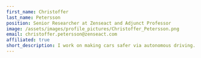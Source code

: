 ```yaml
---
first_name: Christoffer
last_name: Petersson
position: Senior Researcher at Zenseact and Adjunct Professor
image: /assets/images/profile_pictures/Christoffer_Petersson.png
email: christoffer.petersson@zenseact.com
affiliated: true
short_description: I work on making cars safer via autonomous driving.
---
```


